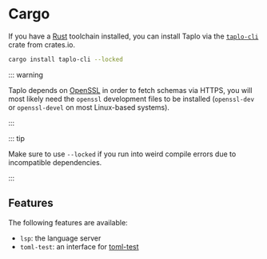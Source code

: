 # Cargo

If you have a [Rust](https://www.rust-lang.org) toolchain installed, you can install Taplo via the [`taplo-cli`](https://crates.io/crates/taplo-cli) crate from crates.io.


```sh
cargo install taplo-cli --locked
```

::: warning

Taplo depends on [OpenSSL](https://www.openssl.org) in order to fetch schemas via HTTPS, you will most likely need the `openssl` development files to be installed (`openssl-dev` or `openssl-devel` on most Linux-based systems).

:::

::: tip

Make sure to use `--locked` if you run into weird compile errors due to incompatible dependencies.

:::

## Features

The following features are available:

- `lsp`: the language server
- `toml-test`: an interface for [toml-test](https://github.com/BurntSushi/toml-test)
